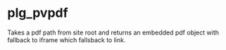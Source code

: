 # plg_pvpdf

Takes a pdf path from site root and returns an embedded pdf object with fallback to iframe which fallsback to link.
